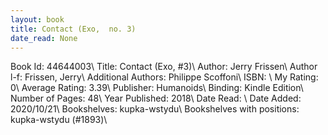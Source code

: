 ```yaml
---
layout: book
title: Contact (Exo,  no. 3)
date_read: None
---
```


Book Id: 44644003\ 
Title: Contact (Exo, #3)\ 
Author: Jerry Frissen\ 
Author l-f: Frissen, Jerry\ 
Additional Authors: Philippe Scoffoni\ 
ISBN: \ 
My Rating: 0\ 
Average Rating: 3.39\ 
Publisher: Humanoids\ 
Binding: Kindle Edition\ 
Number of Pages: 48\ 
Year Published: 2018\ 
Date Read: \ 
Date Added: 2020/10/21\ 
Bookshelves: kupka-wstydu\ 
Bookshelves with positions: kupka-wstydu (#1893)\ 

